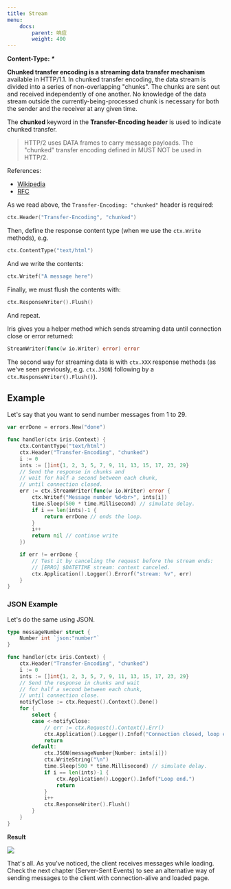 ```yaml
---
title: Stream
menu:
    docs:
        parent: 响应
        weight: 400
---
```


**Content-Type: _*_**

**Chunked transfer encoding is a streaming data transfer mechanism** available in HTTP/1.1. In chunked transfer encoding, the data stream is divided into a series of non-overlapping "chunks". The chunks are sent out and received independently of one another. No knowledge of the data stream outside the currently-being-processed chunk is necessary for both the sender and the receiver at any given time.

The **chunked** keyword in the **Transfer-Encoding header** is used to indicate chunked transfer.

> HTTP/2 uses DATA frames to carry message payloads. The "chunked" transfer encoding defined in MUST NOT be used in HTTP/2.

References:
- [Wikipedia](https://en.wikipedia.org/wiki/Chunked_transfer_encoding)
- [RFC](https://tools.ietf.org/html/rfc7230#section-4.1)

As we read above, the `Transfer-Encoding: "chunked"` header is required:

```go
ctx.Header("Transfer-Encoding", "chunked")
```

Then, define the response content type (when we use the `ctx.Write` methods), e.g.

```go
ctx.ContentType("text/html")
```

And we write the contents:

```go
ctx.Writef("A message here")
```

Finally, we must flush the contents with:

```go
ctx.ResponseWriter().Flush()
```

And repeat.

Iris gives you a helper method which sends streaming data until connection close or error returned:

```go
StreamWriter(func(w io.Writer) error) error
```

The second way for streaming data is with `ctx.XXX` response methods (as we've seen previously, e.g. `ctx.JSON`) following by a `ctx.ResponseWriter().Flush()`).

## Example

Let's say that you want to send number messages from 1 to 29.

```go
var errDone = errors.New("done")

func handler(ctx iris.Context) {
    ctx.ContentType("text/html")
    ctx.Header("Transfer-Encoding", "chunked")
    i := 0
    ints := []int{1, 2, 3, 5, 7, 9, 11, 13, 15, 17, 23, 29}
    // Send the response in chunks and
    // wait for half a second between each chunk,
    // until connection closed.
    err := ctx.StreamWriter(func(w io.Writer) error {
        ctx.Writef("Message number %d<br>", ints[i])
        time.Sleep(500 * time.Millisecond) // simulate delay.
        if i == len(ints)-1 {
            return errDone // ends the loop.
        }
        i++
        return nil // continue write
    })

    if err != errDone {
        // Test it by canceling the request before the stream ends:
        // [ERRO] $DATETIME stream: context canceled.
        ctx.Application().Logger().Errorf("stream: %v", err)
    }
}
```

### JSON Example

Let's do the same using JSON.

```go
type messageNumber struct {
    Number int `json:"number"`
}

func handler(ctx iris.Context) {
    ctx.Header("Transfer-Encoding", "chunked")
    i := 0
    ints := []int{1, 2, 3, 5, 7, 9, 11, 13, 15, 17, 23, 29}
    // Send the response in chunks and wait
    // for half a second between each chunk,
    // until connection close.
    notifyClose := ctx.Request().Context().Done()
    for {
        select {
        case <-notifyClose:
            // err := ctx.Request().Context().Err()
            ctx.Application().Logger().Infof("Connection closed, loop end.")
            return
        default:
            ctx.JSON(messageNumber{Number: ints[i]})
            ctx.WriteString("\n")
            time.Sleep(500 * time.Millisecond) // simulate delay.
            if i == len(ints)-1 {
                ctx.Application().Logger().Infof("Loop end.")
                return
            }
            i++
            ctx.ResponseWriter().Flush()
        }
    }
}
```

**Result**

![](https://raw.githubusercontent.com/wiki/kataras/iris/_assets/iris-stream-writer.gif)

That's all. As you've noticed, the client receives messages while loading. Check the next chapter (Server-Sent Events) to see an alternative way of sending messages to the client with connection-alive and loaded page.
